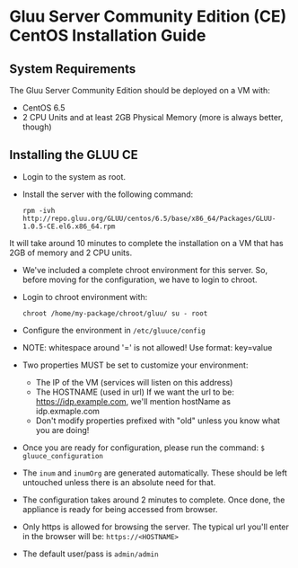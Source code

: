 # Gluu Server Community Edition (CE) CentOS Installation Guide

## System Requirements

The Gluu Server Community Edition should be deployed on a VM with:

* CentOS 6.5 
* 2 CPU Units and at least 2GB Physical Memory (more is always better, though)


## Installing the GLUU CE

* Login to the system as root.
* Install the server with the following command:

    `rpm -ivh http://repo.gluu.org/GLUU/centos/6.5/base/x86_64/Packages/GLUU-1.0.5-CE.el6.x86_64.rpm`

It will take around 10 minutes to complete the installation on a VM that has 2GB of memory and 2 CPU units.

* We've included a complete chroot environment for this server. So, before moving for the configuration, we have to login to chroot.
* Login to chroot environment with: 

    `chroot /home/my-package/chroot/gluu/ su - root`

* Configure the environment in `/etc/gluuce/config`
* NOTE: whitespace around '=' is not allowed! Use format:
    key=value
* Two properties MUST be set to customize your environment:

	* The IP of the VM (services will listen on this address) 
  	* The HOSTNAME (used in url) If we want the url to be: https://idp.example.com, we'll mention hostName as idp.exmaple.com 
  	* Don't modify properties prefixed with "old" unless you know what you are doing!

* Once you are ready for configuration, please run the command: `$ gluuce_configuration`
* The `inum` and `inumOrg` are generated automatically. These should be left untouched unless there is an absolute need for that.
* The configuration takes around 2 minutes to complete. Once done, the appliance is ready for being accessed from browser.
* Only https is allowed for browsing the server. The typical url you'll enter in the browser will be: `https://<HOSTNAME>`
* The default user/pass is `admin/admin`


